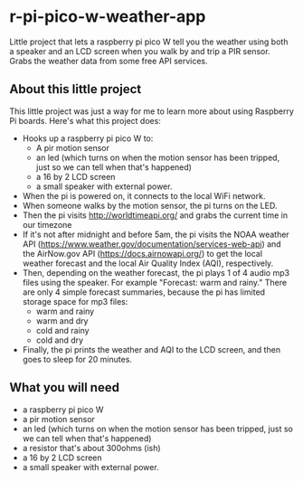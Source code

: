# r-pi-pico-w-weather-app
Little project that lets a raspberry pi pico W tell you the weather using both a speaker and an LCD screen when you walk by and trip a PIR sensor. Grabs the weather data from some free API services.

## About this little project

This little project was just a way for me to learn more about using Raspberry Pi boards. Here's what this project does:

* Hooks up a raspberry pi pico W to:
  * A pir motion sensor
  * an led (which turns on when the motion sensor has been tripped, just so we can tell when that's happened)
  * a 16 by 2 LCD screen
  * a small speaker with external power. 
* When the pi is powered on, it connects to the local WiFi network.
* When someone walks by the motion sensor, the pi turns on the LED.
* Then the pi visits http://worldtimeapi.org/ and grabs the current time in our timezone
* If it's not after midnight and before 5am, the pi visits the NOAA weather API (https://www.weather.gov/documentation/services-web-api) and the AirNow.gov API (https://docs.airnowapi.org/) to get the local weather forecast and the local Air Quality Index (AQI), respectively. 
* Then, depending on the weather forecast, the pi plays 1 of 4 audio mp3 files using the speaker. For example "Forecast: warm and rainy." There are only 4 simple forecast summaries, because the pi has limited storage space for mp3 files:
  * warm and rainy
  * warm and dry
  * cold and rainy
  * cold and dry
* Finally, the pi prints the weather and AQI to the LCD screen, and then goes to sleep for 20 minutes.

## What you will need
* a raspberry pi pico W
* a pir motion sensor
* an led (which turns on when the motion sensor has been tripped, just so we can tell when that's happened)
* a resistor that's about 300ohms (ish)
* a 16 by 2 LCD screen
* a small speaker with external power. 
